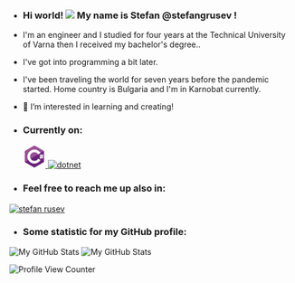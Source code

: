-  ###  Hi world! <img src="https://github.com/TheDudeThatCode/TheDudeThatCode/blob/master/Assets/Hi.gif" width="29px"> My name is Stefan @stefangrusev ! 
-  I'm an engineer and I studied for four years at the Technical University of Varna then I received my bachelor's degree.. 
-  I've got into programming a bit later. 
-  I've been traveling the world for seven years before the pandemic started. Home country is Bulgaria and I'm in Karnobat currently. 
-  👀 I’m interested in learning and creating!


- ### Currently on:

     <a href="https://www.w3schools.com/cs/" target="_blank" rel="noreferrer">
      <img src="https://raw.githubusercontent.com/devicons/devicon/master/icons/csharp/csharp-original.svg" alt="csharp" width="40" height="40">
      </a><a href="https://dotnet.microsoft.com/" target="_blank" rel="noreferrer">
         <img src="https://user-images.githubusercontent.com/97783740/170877386-e79c36be-c77a-46af-89d8-8e1bba576f52.png" alt="dotnet" width="40" height="40">
     </a>
 
- ### Feel free to reach me up also in:
</a>
                    <a href="https://www.linkedin.com/in/stefan-rusev-2b657822b/" target="blank">
                         <img align="center" src="https://user-images.githubusercontent.com/97783740/169655216-657e260b-a971-44ed-9e2c-52fcba72954c.png" alt="stefan     rusev"    height="32" width="32">
                   </a>
 
- ### Some statistic for my GitHub profile:
<p>
<img height="180em" alt="My GitHub Stats" src="https://github-readme-stats.vercel.app/api?username=stefangrusev&show_icons=true&bg_color=00000000&hide_border=true&text_color=3498db&&count_private=true" />

  <img height="180em" alt="My GitHub Stats" src="https://github-readme-stats.vercel.app/api/top-langs/?username=stefangrusev&langs_count=8&layout=compact&hide_border=true&bg_color=00000000&text_color=3498db&&count_private=true&include_all_commits=true" />
</p>
<p></p><p></p>

![Profile View Counter](https://komarev.com/ghpvc/?username=stefangrusev&style=for-the-badge&color=brightgreen)


<!---
stefangrusev/stefangrusev is a ✨ special ✨ repository because its `README.md` (this file) appears on your GitHub profile.
You can click the Preview link to take a look at your changes.
--->
